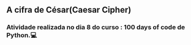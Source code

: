 
## A cifra de César(Caesar Cipher)

### Atividade realizada no dia 8 do curso : 100 days of code de Python.:computer:

